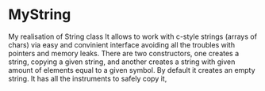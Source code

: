 # MyString
My realisation of String class
It allows to work with c-style strings (arrays of chars) via easy and convinient interface avoiding all the troubles with pointers and memory leaks.
There are two constructors, one creates a string, copying a given string, and another creates a string with given amount of elements equal to a given symbol. 
By default it creates an empty string.
It has all the instruments to safely copy it, 
